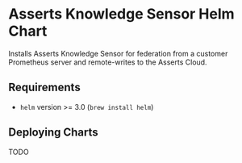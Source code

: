 # Asserts Knowledge Sensor Helm Chart

Installs Asserts Knowledge Sensor for federation from a customer Prometheus server
and remote-writes to the Asserts Cloud.

## Requirements

* `helm` version >= 3.0 (`brew install helm`)

## Deploying Charts

TODO
